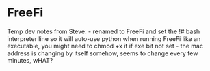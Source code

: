 # FreeFi

Temp dev notes from Steve:
    - renamed to FreeFi and set the !# bash interpreter line so it will auto-use python when running
        FreeFi like an executable, you might need to chmod +x it if exe bit not set
    - the mac address is changing by itself somehow, seems to change every few minutes, wHAT?